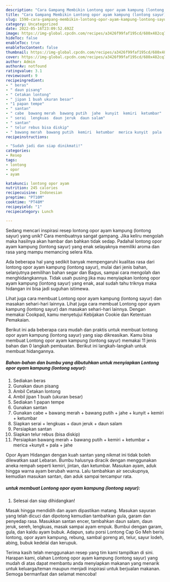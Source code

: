 ```yaml
---
description: "Cara Gampang Membikin Lontong opor ayam kampung (lontong sayur) yang Lezat Sekali"
title: "Cara Gampang Membikin Lontong opor ayam kampung (lontong sayur) yang Lezat Sekali"
slug: 1590-cara-gampang-membikin-lontong-opor-ayam-kampung-lontong-sayur-yang-lezat-sekali
category: Uncategorized
date: 2022-05-16T23:09:52.692Z
image: https://img-global.cpcdn.com/recipes/a3426f99faf195cd/680x482cq70/lontong-opor-ayam-kampung-lontong-sayur-foto-resep-utama.jpg
hideToc: false
enableToc: true
enableTocContent: false
thumbnail: https://img-global.cpcdn.com/recipes/a3426f99faf195cd/680x482cq70/lontong-opor-ayam-kampung-lontong-sayur-foto-resep-utama.jpg
cover: https://img-global.cpcdn.com/recipes/a3426f99faf195cd/680x482cq70/lontong-opor-ayam-kampung-lontong-sayur-foto-resep-utama.jpg
author: Admin
authorAv: notfound
ratingvalue: 3.1
reviewcount: 9
recipeingredient:
- " beras"
- " daun pisang"
- " Cetakan lontong"
- " jipan 1 buah ukuran besar"
- "1 papan tempe"
- " santan"
- " cabe  bawang merah  bawang putih  jahe  kunyit  kemiri  ketumbar"
- " serai  lengkuas  daun jeruk  daun salam"
- " santan"
- " telur rebus bisa diskip"
- " bawang merah  bawang putih  kemiri  ketumbar  merica kunyit  pala  jahe"
recipeinstructions:

- "Sudah jadi dan siap dinikmati!"
categories:
- Resep
tags:
- lontong
- opor
- ayam

katakunci: lontong opor ayam 
nutrition: 245 calories
recipecuisine: Indonesian
preptime: "PT10M"
cooktime: "PT48M"
recipeyield: "1"
recipecategory: Lunch

---
```





Sedang mencari inspirasi resep lontong opor ayam kampung (lontong sayur) yang unik? Cara membuatnya sangat gampang. Jika keliru mengolah maka hasilnya akan hambar dan bahkan tidak sedap. Padahal lontong opor ayam kampung (lontong sayur) yang enak selayaknya memiliki aroma dan rasa yang mampu memancing selera Kita.





Ada beberapa hal yang sedikit banyak mempengaruhi kualitas rasa dari lontong opor ayam kampung (lontong sayur), mulai dari jenis bahan, selanjutnya pemilihan bahan segar dan Bagus, sampai cara mengolah dan menghidangkannya. Tidak usah pusing jika mau menyiapkan lontong opor ayam kampung (lontong sayur) yang enak,      asal sudah tahu triknya maka hidangan ini bisa jadi suguhan istimewa.














Lihat juga cara membuat Lontong opor ayam kampung (lontong sayur) dan masakan sehari-hari lainnya. Lihat juga cara membuat Lontong opor ayam kampung (lontong sayur) dan masakan sehari-hari lainnya. Dengan memakai Cookpad, kamu menyetujui Kebijakan Cookie dan Ketentuan Pemakaian.






Berikut ini ada beberapa cara mudah dan praktis untuk membuat lontong opor ayam kampung (lontong sayur) yang siap dikreasikan. Kamu bisa membuat Lontong opor ayam kampung (lontong sayur) memakai 11 jenis bahan dan 0 langkah pembuatan. Berikut ini langkah-langkah untuk membuat hidangannya.

<!--inarticleads1-->

##### Bahan-bahan dan bumbu yang dibutuhkan untuk menyiapkan Lontong opor ayam kampung (lontong sayur):

1. Sediakan  beras
1. Gunakan  daun pisang
1. Ambil  Cetakan lontong
1. Ambil  jipan 1 buah (ukuran besar)
1. Sediakan 1 papan tempe
1. Gunakan  santan
1. Gunakan  cabe + bawang merah + bawang putih + jahe + kunyit + kemiri + ketumbar
1. Siapkan  serai + lengkuas + daun jeruk + daun salam
1. Persiapkan  santan
1. Siapkan  telur rebus (bisa diskip)
1. Persiapkan  bawang merah + bawang putih + kemiri + ketumbar + merica +kunyit + pala + jahe


Opor Ayam Hidangan dengan kuah santan yang nikmat ini tidak boleh dilewatkan saat Lebaran. Bumbu halusnya diracik dengan menggunakan aneka rempah seperti kemiri, jintan, dan ketumbar. Masukan ayam, aduk hingga warna ayam berubah warna. Lalu tambahkan air secukupnya, kemudian masukan santan, dan aduk sampai tercampur rata. 

<!--inarticleads2-->

#####  untuk membuat Lontong opor ayam kampung (lontong sayur):


1. Selesai dan siap dihidangkan!

Masak hingga mendidih dan ayam dipastikan matang. Masukan sayuran yang telah dicuci dan dipotong kemudian tambahkan gula, garam dan penyedap rasa. Masukkan santan encer, tambahkan daun salam, daun jeruk, sereh, lengkuas, masak sampai ayam empuk. Bumbui dengan garam, gula, dan kaldu ayam bubuk. Adapun, satu porsi Lontong Cap Go Meh berisi lontong, opor ayam kampung, rebung, sambal goreng ati, telur, sayur lodeh, abing, bubuk kedelai dan kerupuk. 

Terima kasih telah menggunakan resep yang tim kami tampilkan di sini. Harapan kami, olahan Lontong opor ayam kampung (lontong sayur) yang mudah di atas dapat membantu anda menyiapkan makanan yang menarik untuk keluarga/teman maupun menjadi inspirasi untuk berjualan makanan. Semoga bermanfaat dan selamat mencoba!
